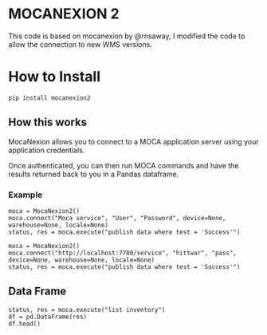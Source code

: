 # MOCANEXION 2

This code is based on mocanexion by @rnsaway, I modified the code to allow the connection to new WMS versions.

# How to Install
```
pip install mocanexion2
```

## How this works

MocaNexion allows you to connect to a MOCA application server using your application credentials.  

Once authenticated, you can then run MOCA commands and have the results returned back to you in a Pandas dataframe.

### Example
```
moca = MocaNexion2()
moca.connect("Moca service", "User", "Password", device=None, warehouse=None, locale=None)
status, res = moca.execute("publish data where test = 'Success'")
```
```
moca = MocaNexion2()
moca.connect("http://localhost:7700/service", "hittwar", "pass", device=None, warehouse=None, locale=None)
status, res = moca.execute("publish data where test = 'Success'")
```

## Data Frame
```
status, res = moca.execute("list inventory")
df = pd.DataFrame(res)
df.head()
```
